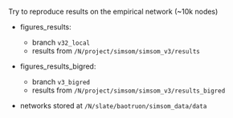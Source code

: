 Try to reproduce results on the empirical network (~10k nodes) 
- figures_results:
	- branch `v32_local`
	- results from `/N/project/simsom/simsom_v3/results`
- figures_results_bigred:
	- branch `v3_bigred`
	- results from `/N/project/simsom/simsom_v3/results_bigred`

- networks stored at `/N/slate/baotruon/simsom_data/data`
